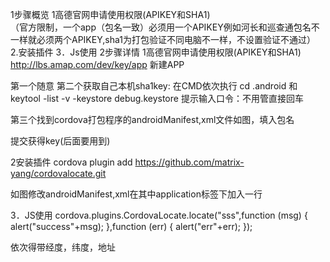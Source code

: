 1步骤概览
1高德官网申请使用权限(APIKEY和SHA1)  
（官方限制，一个app（包名一致）必须用一个APIKEY例如河长和巡查通包名不一样就必须两个APIKEY,sha1为打包验证不同电脑不一样，不设置验证不通过）
2.安装插件
3．Js使用
2步骤详情
1高德官网申请使用权限(APIKEY和SHA1)
http://lbs.amap.com/dev/key/app
新建APP
 
第一个随意
第二个获取自己本机sha1key:
在CMD依次执行 cd .android  和keytool -list -v -keystore debug.keystore
提示输入口令：不用管直接回车
 
 

第三个找到cordova打包程序的androidManifest,xml文件如图，填入包名
 


提交获得key(后面要用到)
 


2安装插件
cordova plugin add https://github.com/matrix-yang/cordovalocate.git

如图修改androidManifest,xml在其中application标签下加入一行
<meta-data	android:name="com.amap.api.v2.apikey" android:value="你申请到的key" />
 

3．JS使用
cordova.plugins.CordovaLocate.locate("sss",function (msg) {
            alert("success"+msg);
        },function (err) {
            alert("err"+err);
        });

依次得带经度，纬度，地址
